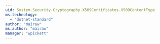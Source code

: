 ```yaml
---
uid: System.Security.Cryptography.X509Certificates.X509ContentType
ms.technology: 
  - "dotnet-standard"
author: "mairaw"
ms.author: "mairaw"
manager: "wpickett"
---
```


